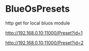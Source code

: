 # BlueOsPresets
http get for local bluos module

http://192.168.0.10:11000/Preset?id=1

http://192.168.0.10:11000/Preset?id=2
